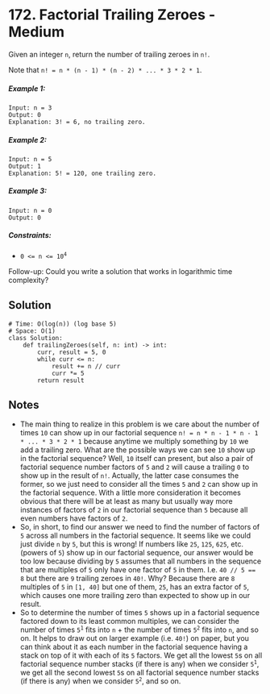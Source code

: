 # 172. Factorial Trailing Zeroes - Medium

Given an integer `n`, return the number of trailing zeroes in `n!`.

Note that `n! = n * (n - 1) * (n - 2) * ... * 3 * 2 * 1`.

##### Example 1:

```
Input: n = 3
Output: 0
Explanation: 3! = 6, no trailing zero.
```

##### Example 2:

```
Input: n = 5
Output: 1
Explanation: 5! = 120, one trailing zero.
```

##### Example 3:

```
Input: n = 0
Output: 0
```

##### Constraints:

- <code>0 <= n <= 10<sup>4</sup></code>

Follow-up: Could you write a solution that works in logarithmic time complexity?

## Solution

```
# Time: O(log(n)) (log base 5)
# Space: O(1)
class Solution:
    def trailingZeroes(self, n: int) -> int:
        curr, result = 5, 0
        while curr <= n:
            result += n // curr
            curr *= 5
        return result
```

## Notes
- The main thing to realize in this problem is we care about the number of times `10` can show up in our factorial sequence `n! = n * n - 1 * n - 1 * ... * 3 * 2 * 1` because anytime we multiply something by `10` we add a trailing zero. What are the possible ways we can see `10` show up in the factorial sequence? Well, `10` itself can present, but also a pair of factorial sequence number factors of `5` and `2` will cause a trailing `0` to show up in the result of `n!`. Actually, the latter case consumes the former, so we just need to consider all the times `5` and `2` can show up in the factorial sequence. With a little more consideration it becomes obvious that there will be at least as many but usually way more instances of factors of `2` in our factorial sequence than `5` because all even numbers have factors of `2`.
- So, in short, to find our answer we need to find the number of factors of `5` across all numbers in the factorial sequence. It seems like we could just divide `n` by `5`, but this is wrong! If numbers like `25`, `125`, `625`, etc. (powers of `5`) show up in our factorial sequence, our answer would be too low because dividing by `5` assumes that all numbers in the sequence that are multiples of `5` only have one factor of `5` in them. I.e. `40 // 5 == 8` but there are `9` trailing zeroes in `40!`. Why? Because there are `8` multiples of `5` in `[1, 40]` but one of them, `25`, has an extra factor of `5`, which causes one more trailing zero than expected to show up in our result.
- So to determine the number of times `5` shows up in a factorial sequence factored down to its least common multiples, we can consider the number of times <code>5<sup>1</sup></code> fits into `n` + the number of times <code>5<sup>2</sup></code> fits into `n`, and so on. It helps to draw out on larger example (i.e. `40!`) on paper, but you can think about it as each number in the factorial sequence having a stack on top of it with each of its `5` factors. We get all the lowest `5`s on all factorial sequence number stacks (if there is any) when we consider <code>5<sup>1</sup></code>, we get all the second lowest `5`s on all factorial sequence number stacks (if there is any) when we consider <code>5<sup>2</sup></code>, and so on.